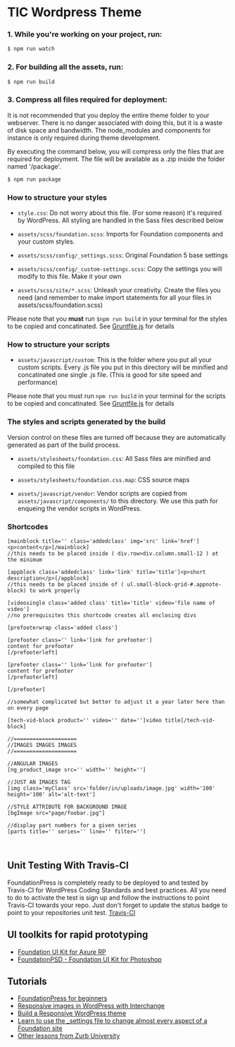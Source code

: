 # TIC Wordpress Theme



### 1. While you're working on your project, run:

```bash
$ npm run watch
```

### 2. For building all the assets, run:

```bash
$ npm run build
```

### 3. Compress all files required for deployment:
It is not recommended that you deploy the entire theme folder to your webserver. There is no danger associated with doing this, but it is a waste of disk space and bandwidth. The node_modules and components for instance is only required during theme development.

By executing the command below, you will compress only the files that are required for deployment. The file will be available as a .zip inside the folder named '/package'.

```bash
$ npm run package
```


### How to structure your styles

  * `style.css`: Do not worry about this file. (For some reason) it's required by WordPress. All styling are handled in the Sass files described below

  * `assets/scss/foundation.scss`: Imports for Foundation components and your custom styles.
  * `assets/scss/config/_settings.scss`: Original Foundation 5 base settings
  * `assets/scss/config/_custom-settings.scss`: Copy the settings you will modify to this file. Make it your own
  * `assets/scss/site/*.scss`: Unleash your creativity. Create the files you need (and remember to make import statements for all your files in assets/scss/foundation.scss)

Please note that you **must** run `$npm run build` in your terminal for the styles to be copied and concatinated. See [Gruntfile.js](https://github.com/olefredrik/FoundationPress/blob/master/Gruntfile.js) for details

### How to structure your scripts

* `assets/javascript/custom`: This is the folder where you put all your custom scripts. Every .js file you put in this directory will be minified and concatinated one single .js file. (This is good for site speed and performance)

Please note that you must run `npm run build` in your terminal for the scripts to be copied and concatinated. See [Gruntfile.js](https://github.com/olefredrik/FoundationPress/blob/master/Gruntfile.js) for details

### The styles and scripts generated by the build

Version control on these files are turned off because they are automatically generated as part of the build process.

* `assets/stylesheets/foundation.css`: All Sass files are minified and compiled to this file
* `assets/stylesheets/foundation.css.map`: CSS source maps

* `assets/javascript/vendor`: Vendor scripts are copied from `assets/javascript/components/` to this directory. We use this path for enqueing the vendor scripts in WordPress.

### Shortcodes

```
[mainblock title='' class='addedclass' img='src' link='href']<p>content</p>[/mainblock]
//this needs to be placed inside ( div.row>div.column.small-12 ) at the minimum

[appblock class='addedclass' link='link' title='title']<p>short description</p>[/appblock]
//this needs to be placed inside of ( ul.small-block-grid-#.appnote-block) to work properly

[videosingle class='added class' title='title' video='file name of video']
//no prerequisites this shortcode creates all enclosing divs

[prefooterwrap class='added class']

[prefooter class='' link='link for prefooter']
content for prefooter
[/prefooterleft]

[prefooter class='' link='link for prefooter']
content for prefooter
[/prefooterleft]

[/prefooter]

//somewhat complicated but better to adjust it a year later here than on every page

[tech-vid-block product='' video='' date='']video title[/tech-vid-block]

//====================
//IMAGES IMAGES IMAGES
//====================

//ANGULAR IMAGES
[ng_product_image src='' width='' height='']

//JUST AN IMAGES TAG
[img class='myClass' src='folder/in/uploads/image.jpg' width='100' height='100' alt='alt-text']

//STYLE ATTRIBUTE FOR BACKGROUND IMAGE
[bgImage src="page/foobar.jpg"]

//display part numbers for a given series
[parts title='' series='' line='' filter='']



```
## Unit Testing With Travis-CI

FoundationPress is completely ready to be deployed to and tested by Travis-CI for WordPress Coding Standards and best practices. All you need to do to activate the test is sign up and follow the instructions to point Travis-CI towards your repo. Just don't forget to update the status badge to point to your repositories unit test.
[Travis-CI](https://travis-ci.org/)

## UI toolkits for rapid prototyping

* [Foundation UI Kit for Axure RP](https://gumroad.com/l/foundation-ui-kit-axure-rp)
* [FoundationPSD - Foundation UI Kit for Photoshop](http://foundationpress.olefredrik.com/downloads/foundation-psd-template/)

## Tutorials

* [FoundationPress for beginners](https://foundationpress.olefredrik.com/posts/tutorials/foundationpress-for-beginners/)
* [Responsive images in WordPress with Interchange](http://rachievee.com/responsive-images-in-wordpress/)
* [Build a Responsive WordPress theme](http://www.webdesignermag.co.uk/build-a-responsive-wordpress-theme/)
* [Learn to use the _settings file to change almost every aspect of a Foundation site](http://zurb.com/university/lessons/66)
* [Other lessons from Zurb University](http://zurb.com/university/past-lessons)
